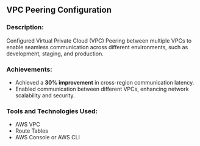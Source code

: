 ## VPC Peering Configuration

### Description:
Configured Virtual Private Cloud (VPC) Peering between multiple VPCs to enable seamless communication across different environments, such as development, staging, and production.

### Achievements:
- Achieved a **30% improvement** in cross-region communication latency.
- Enabled communication between different VPCs, enhancing network scalability and security.

### Tools and Technologies Used:
- AWS VPC
- Route Tables
- AWS Console or AWS CLI
